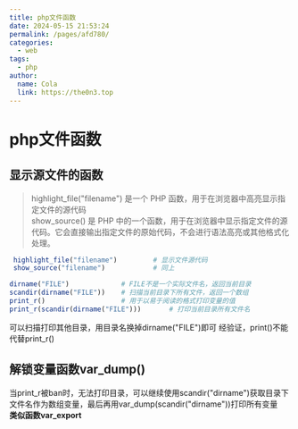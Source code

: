 ```yaml
---
title: php文件函数
date: 2024-05-15 21:53:24
permalink: /pages/afd780/
categories:
  - web
tags:
  - php
author: 
  name: Cola
  link: https://the0n3.top
---
```


# php文件函数

## 显示源文件的函数

> highlight_file("filename") 是一个 PHP 函数，用于在浏览器中高亮显示指定文件的源代码  
> show_source() 是 PHP 中的一个函数，用于在浏览器中显示指定文件的源代码。它会直接输出指定文件的原始代码，不会进行语法高亮或其他格式化处理。

```php
 highlight_file("filename")         # 显示文件源代码
 show_source("filename")            # 同上
```

```php
dirname("FILE")             # FILE不是一个实际文件名，返回当前目录
scandir(dirname("FILE"))    # 扫描当前目录下所有文件，返回一个数组
print_r()                   # 用于以易于阅读的格式打印变量的值
print_r(scandir(dirname("FILE")))       # 打印当前目录所有文件名
```

可以扫描打印其他目录，用目录名换掉dirname("FILE")即可
经验证，print()不能代替print_r()

## 解锁变量函数var_dump()

当print_r被ban时，无法打印目录，可以继续使用scandir("dirname")获取目录下文件名作为数组变量，最后再用var_dump(scandir("dirname"))打印所有变量  
**类似函数var_export**
